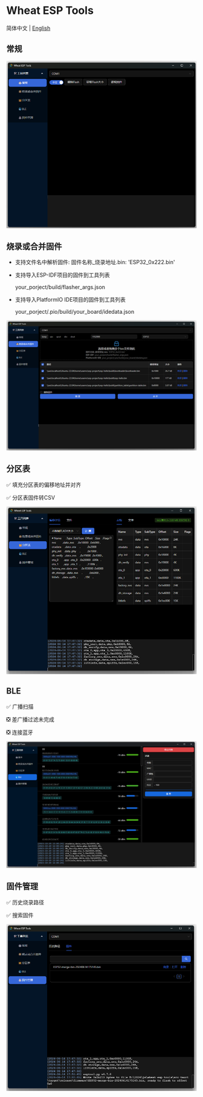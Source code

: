 # Wheat ESP Tools

简体中文 | [English](./README-EN.md)

## 常规
![](images/zh-1.png)

## 烧录或合并固件
* 支持文件名中解析固件: 
  固件名称_烧录地址.bin: 'ESP32_0x222.bin'
  
* 支持导入ESP-IDF项目的固件到工具列表

  your_porject/build/flasher_args.json

* 支持导入PlatformIO IDE项目的固件到工具列表

  your_porject/.pio/build/your_board/idedata.json

![](images/zh-2.png)

## 分区表
✅ 填充分区表的偏移地址并对齐

✅ 分区表固件转CSV

![](images/zh-3.png)

## BLE
✅ 广播扫描

❎ 差广播过滤未完成

❎ 连接蓝牙

![](images/5.png)

## 固件管理
✅ 历史烧录路径

✅ 搜索固件

![](images/zh-5.png)